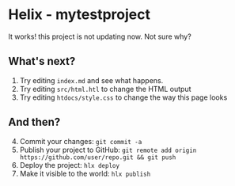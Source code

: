 <!--
  ~ Licensed to the Apache Software Foundation (ASF) under one or more
  ~ contributor license agreements.  See the NOTICE file distributed with
  ~ this work for additional information regarding copyright ownership.
  ~ The ASF licenses this file to You under the Apache License, Version 2.0
  ~ (the "License"); you may not use this file except in compliance with
  ~ the License.  You may obtain a copy of the License at
  ~
  ~      http://www.apache.org/licenses/LICENSE-2.0
  ~
  ~ Unless required by applicable law or agreed to in writing, software
  ~ distributed under the License is distributed on an "AS IS" BASIS,
  ~ WITHOUT WARRANTIES OR CONDITIONS OF ANY KIND, either express or implied.
  ~ See the License for the specific language governing permissions and
  ~ limitations under the License.
  -->


# Helix - mytestproject

It works! this project is not updating now. Not sure why?

## What's next?

1. Try editing `index.md` and see what happens.
2. Try editing `src/html.htl` to change the HTML output
3. Try editing `htdocs/style.css` to change the way this page looks

## And then?

4. Commit your changes: `git commit -a`
5. Publish your project to GitHub: `git remote add origin https://github.com/user/repo.git && git push`
6. Deploy the project: `hlx deploy`
7. Make it visible to the world: `hlx publish`
